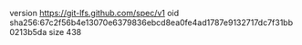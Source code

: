version https://git-lfs.github.com/spec/v1
oid sha256:67c2f56b4e13070e6379836ebcd8ea0fe4ad1787e9132717dc7f31bb0213b5da
size 438
